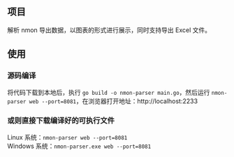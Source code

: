 ## 项目
解析 nmon 导出数据，以图表的形式进行展示，同时支持导出 Excel 文件。

## 使用
### 源码编译
将代码下载到本地后，执行 `go build -o nmon-parser main.go`，然后运行 `nmon-parser web --port=8081`，在浏览器打开地址：http://localhost:2233  

### 或则直接下载编译好的可执行文件
Linux 系统：`nmon-parser web --port=8081`  
Windows 系统：`nmon-parser.exe web --port=8081`
